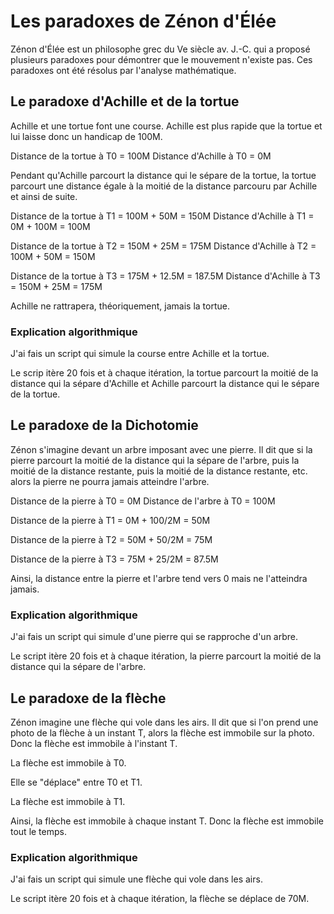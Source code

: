 # Les paradoxes de Zénon d'Élée

Zénon d'Élée est un philosophe grec du Ve siècle av. J.-C. qui a proposé plusieurs paradoxes pour démontrer que le mouvement n'existe pas. Ces paradoxes ont été résolus par l'analyse mathématique.

## Le paradoxe d'Achille et de la tortue

Achille et une tortue font une course.
Achille est plus rapide que la tortue et lui laisse donc un handicap de 100M.

Distance de la tortue à T0 = 100M
Distance d'Achille à T0 = 0M

Pendant qu'Achille parcourt la distance qui le sépare de la tortue, la tortue parcourt une distance égale à la moitié de la distance parcouru par Achille et ainsi de suite.

Distance de la tortue à T1 = 100M + 50M = 150M
Distance d'Achille à T1 = 0M + 100M = 100M

Distance de la tortue à T2 = 150M + 25M = 175M
Distance d'Achille à T2 = 100M + 50M = 150M

Distance de la tortue à T3 = 175M + 12.5M = 187.5M
Distance d'Achille à T3 = 150M + 25M = 175M

Achille ne rattrapera, théoriquement, jamais la tortue.

### Explication algorithmique

J'ai fais un script qui simule la course entre Achille et la tortue.

Le scrip itère 20 fois et à chaque itération, la tortue parcourt la moitié de la distance qui la sépare d'Achille et Achille parcourt la distance qui le sépare de la tortue.

## Le paradoxe de la Dichotomie

Zénon s'imagine devant un arbre imposant avec une pierre.
Il dit que si la pierre parcourt la moitié de la distance qui la sépare de l'arbre, puis la moitié de la distance restante, puis la moitié de la distance restante, etc.
alors la pierre ne pourra jamais atteindre l'arbre.

Distance de la pierre à T0 = 0M
Distance de l'arbre à T0 = 100M

Distance de la pierre à T1 = 0M + 100/2M = 50M

Distance de la pierre à T2 = 50M + 50/2M = 75M

Distance de la pierre à T3 = 75M + 25/2M = 87.5M

Ainsi, la distance entre la pierre et l'arbre tend vers 0 mais ne l'atteindra jamais.

### Explication algorithmique

J'ai fais un script qui simule d'une pierre qui se rapproche d'un arbre.

Le script itère 20 fois et à chaque itération, la pierre parcourt la moitié de la distance qui la sépare de l'arbre.

## Le paradoxe de la flèche

Zénon imagine une flèche qui vole dans les airs. Il dit que si l'on prend une photo de la flèche à un instant T, alors la flèche est immobile sur la photo. Donc la flèche est immobile à l'instant T.

La flèche est immobile à T0.

Elle se "déplace" entre T0 et T1.

La flèche est immobile à T1.

Ainsi, la flèche est immobile à chaque instant T. Donc la flèche est immobile tout le temps.

### Explication algorithmique

J'ai fais un script qui simule une flèche qui vole dans les airs.

Le script itère 20 fois et à chaque itération, la flèche se déplace de 70M.
